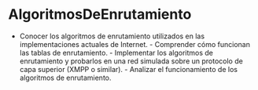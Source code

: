 # AlgoritmosDeEnrutamiento
- Conocer los algoritmos de enrutamiento utilizados en las implementaciones actuales de Internet. - Comprender cómo funcionan las tablas de enrutamiento. - Implementar los algoritmos de enrutamiento y probarlos en una red simulada sobre un protocolo de capa superior (XMPP o similar). - Analizar el funcionamiento de los algoritmos de enrutamiento.
